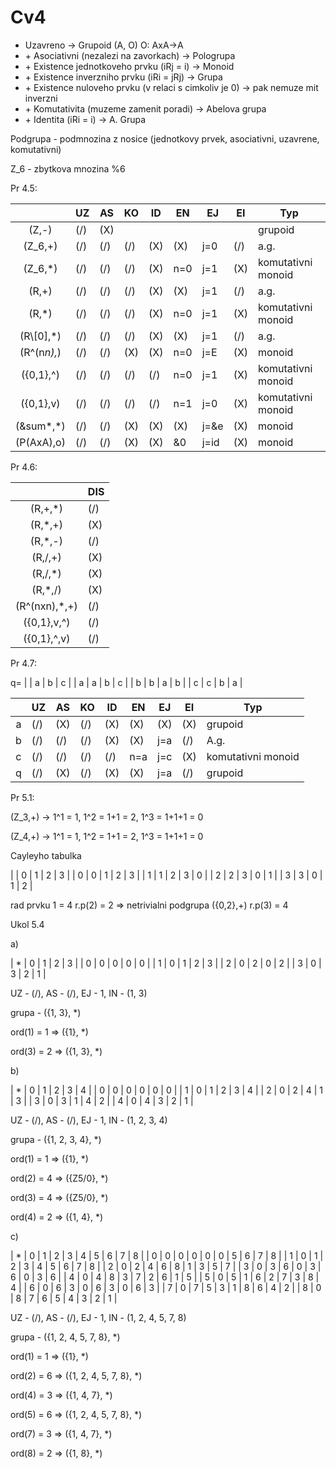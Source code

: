 # Cv4

* Uzavreno -> Grupoid (A, O) O: AxA->A
* \+ Asociativni (nezalezi na zavorkach) -> Pologrupa
* \+ Existence jednotkoveho prvku (iRj = i) -> Monoid
* \+ Existence inverzniho prvku (iRi = jRj) -> Grupa
* \+ Existence nuloveho prvku (v relaci s cimkoliv je 0) -> pak nemuze mit inverzni
* \+ Komutativita (muzeme zamenit poradi) -> Abelova grupa
* \+ Identita (iRi = i) -> A. Grupa

Podgrupa - podmnozina z nosice (jednotkovy prvek, asociativni, uzavrene, komutativni)

Z_6 - zbytkova mnozina %6


Pr 4.5:

|                | UZ  | AS  | KO  | ID  | EN  | EJ   | EI  | Typ                  |
|:--------------:|-----|-----|-----|-----|-----|------|-----|----------------------|
| (Z,-)          | (/) | (X) |     |     |     |      |     | grupoid              |
| (Z_6,+)        | (/) | (/) | (/) | (X) | (X) | j=0  | (/) | a.g.                 |
| (Z_6,*)        | (/) | (/) | (/) | (X) | n=0 | j=1  | (X) | komutativni monoid   |
| (R,+)          | (/) | (/) | (/) | (X) | (X) | j=1  | (/) | a.g.                 |
| (R,*)          | (/) | (/) | (/) | (X) | n=0 | j=1  | (X) | komutativni monoid   |
| (R\\[0],*)     | (/) | (/) | (/) | (X) | (X) | j=1  | (/) | a.g.                 |
| (R^(n*n),*)    | (/) | (/) | (X) | (X) | n=0 | j=E  | (X) | monoid               |
| ({0,1},^)      | (/) | (/) | (/) | (/) | n=0 | j=1  | (X) | komutativni monoid   |
| ({0,1},v)      | (/) | (/) | (/) | (/) | n=1 | j=0  | (X) | komutativni monoid   |
| (&sum*,*)      | (/) | (/) | (X) | (X) | (X) | j=&e | (X) | monoid               |
| (P(AxA),o)     | (/) | (/) | (X) | (X) | &0  | j=id | (X) | monoid               |

Pr 4.6:

|                | DIS |
|:--------------:|-----|
| (R,+,*)        | (/) |
| (R,*,+)        | (X) |
| (R,*,-)        | (/) |
| (R,/,+)        | (X) |
| (R,/,*)        | (X) |
| (R,*,/)        | (X) |
| (R^(nxn),*,+)  | (/) |
| ({0,1},v,^)    | (/) |
| ({0,1},^,v)    | (/) |

Pr 4.7:

q=
|   | a | b | c |
| a | a | b | c |
| b | b | a | b |
| c | c | b | a |

|                | UZ  | AS  | KO  | ID  | EN  | EJ   | EI  | Typ                  |
|:--------------:|-----|-----|-----|-----|-----|------|-----|----------------------|
| a              | (/) | (X) | (/) | (X) | (X) | (X)  | (X) | grupoid              |
| b              | (/) | (/) | (/) | (X) | (X) | j=a  | (/) | A.g.                 |
| c              | (/) | (/) | (/) | (/) | n=a | j=c  | (X) | komutativni monoid   |
| q              | (/) | (X) | (/) | (X) | (X) | j=a  | (/) | grupoid              |

Pr 5.1:

(Z_3,+) -> 1^1 = 1, 1^2 = 1+1 = 2, 1^3 = 1+1+1 = 0

(Z_4,+) -> 1^1 = 1, 1^2 = 1+1 = 2, 1^3 = 1+1+1 = 0

Cayleyho tabulka

|   | 0 | 1 | 2 | 3 |
| 0 | 0 | 1 | 2 | 3 |
| 1 | 1 | 2 | 3 | 0 |
| 2 | 2 | 3 | 0 | 1 |
| 3 | 3 | 0 | 1 | 2 |

rad prvku 1 = 4
r.p(2) = 2 => netrivialni podgrupa ({0,2},+)
r.p(3) = 4

Ukol 5.4

a)

| * | 0 | 1 | 2 | 3 |
| 0 | 0 | 0 | 0 | 0 |
| 1 | 0 | 1 | 2 | 3 |
| 2 | 0 | 2 | 0 | 2 |
| 3 | 0 | 3 | 2 | 1 |

UZ - (/), AS - (/), EJ - 1, IN - (1, 3)

grupa - ({1, 3}, *)

ord(1) = 1 => ({1}, *)

ord(3) = 2 => ({1, 3}, *)

b)

| * | 0 | 1 | 2 | 3 | 4 |
| 0 | 0 | 0 | 0 | 0 | 0 |
| 1 | 0 | 1 | 2 | 3 | 4 |
| 2 | 0 | 2 | 4 | 1 | 3 |
| 3 | 0 | 3 | 1 | 4 | 2 |
| 4 | 0 | 4 | 3 | 2 | 1 |

UZ - (/), AS - (/), EJ - 1, IN - (1, 2, 3, 4)

grupa - ({1, 2, 3, 4}, *)

ord(1) = 1 => ({1}, *)

ord(2) = 4 => ({Z5/0}, *)

ord(3) = 4 => ({Z5/0}, *)

ord(4) = 2 => ({1, 4}, *)

c)

| * | 0 | 1 | 2 | 3 | 4 | 5 | 6 | 7 | 8 |
| 0 | 0 | 0 | 0 | 0 | 0 | 5 | 6 | 7 | 8 |
| 1 | 0 | 1 | 2 | 3 | 4 | 5 | 6 | 7 | 8 |
| 2 | 0 | 2 | 4 | 6 | 8 | 1 | 3 | 5 | 7 |
| 3 | 0 | 3 | 6 | 0 | 3 | 6 | 0 | 3 | 6 |
| 4 | 0 | 4 | 8 | 3 | 7 | 2 | 6 | 1 | 5 |
| 5 | 0 | 5 | 1 | 6 | 2 | 7 | 3 | 8 | 4 |
| 6 | 0 | 6 | 3 | 0 | 6 | 3 | 0 | 6 | 3 |
| 7 | 0 | 7 | 5 | 3 | 1 | 8 | 6 | 4 | 2 |
| 8 | 0 | 8 | 7 | 6 | 5 | 4 | 3 | 2 | 1 |

UZ - (/), AS - (/), EJ - 1, IN - (1, 2, 4, 5, 7, 8)

grupa - ({1, 2, 4, 5, 7, 8}, *)

ord(1) = 1 => ({1}, *)

ord(2) = 6 => ({1, 2, 4, 5, 7, 8}, *)

ord(4) = 3 => ({1, 4, 7}, *)

ord(5) = 6 => ({1, 2, 4, 5, 7, 8}, *)

ord(7) = 3 => ({1, 4, 7}, *)

ord(8) = 2 => ({1, 8}, *)
